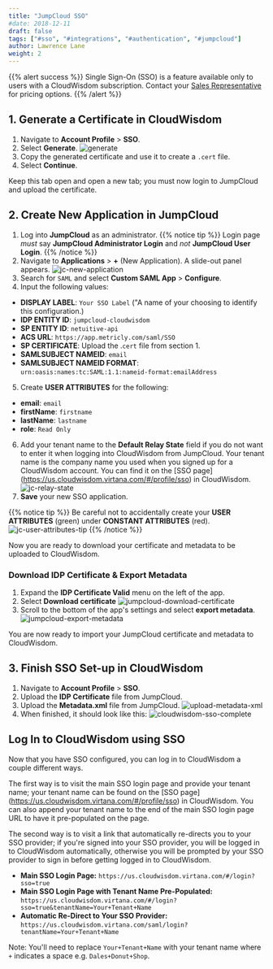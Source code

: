 ```yaml
---
title: "JumpCloud SSO"
#date: 2018-12-11
draft: false
tags: ["#sso", "#integrations", "#authentication", "#jumpcloud"]
author: Lawrence Lane
weight: 2
---
```


{{% alert success %}}
Single Sign-On (SSO) is a feature available only to users with a CloudWisdom subscription. Contact your [Sales Representative](mailto:dl-sales-metricly@virtualinstruments.com) for pricing options.
{{% /alert %}}

## 1. Generate a Certificate in CloudWisdom

1. Navigate to **Account Profile** > **SSO**.
2. Select **Generate**.
![generate](/images/_index/generate.png)
3. Copy the generated certificate and use it to create a `.cert` file.
4. Select **Continue**.

Keep this tab open and open a new tab; you must now login to JumpCloud and upload the certificate.

## 2. Create New Application in JumpCloud
1. Log into **JumpCloud** as an administrator.
{{% notice tip %}}
 Login page _must_ say **JumpCloud Administrator Login** and _not_  **JumpCloud User Login**.
{{% /notice %}}
2. Navigate to **Applications** > **+** (New Application). A slide-out panel appears.
![jc-new-application](/images/sso-jumpcloud/jc-new-application.png)
3. Search for `SAML` and select **Custom SAML App** > **Configure**.
4. Input the following values:
  - **DISPLAY LABEL**: `Your SSO Label` ("A name of your choosing to identify this configuration.)
  - **IDP ENTITY ID**: `jumpcloud-cloudwisdom`
  - **SP ENTITY ID**: `netuitive-api`
  - **ACS URL**: `https://app.metricly.com/saml/SSO`
  - **SP CERTIFICATE**:  Upload the .`cert` file from section 1.
  - **SAMLSUBJECT NAMEID**: `email`
  - **SAMLSUBJECT NAMEID FORMAT**: `urn:oasis:names:tc:SAML:1.1:nameid-format:emailAddress`
5. Create **USER ATTRIBUTES** for the following:
  - **email**: `email`
  - **firstName**: `firstname`
  - **lastName**: `lastname`
  - **role**: `Read Only`
6. Add your tenant name to the **Default Relay State** field if you do not want to enter it when logging into CloudWisdom from JumpCloud. Your tenant name is the company name you used when you signed up for a CloudWisdom account. You can find it on the [SSO page] (https://us.cloudwisdom.virtana.com/#/profile/sso) in CloudWisdom.
![jc-relay-state](/images/sso-jumpcloud/jc-relay-state.png)
7. **Save** your new SSO application.

  {{% notice tip %}}
Be careful not to accidentally create your **USER ATTRIBUTES** (green) under **CONSTANT ATTRIBUTES** (red).
![jc-user-attributes-tip](/images/sso-jumpcloud/jc-user-attributes-tip.png)
{{% /notice %}}

Now you are ready to download your certificate and metadata to be uploaded to CloudWisdom.

### Download IDP Certificate & Export Metadata
1. Expand the **IDP Certificate Valid** menu on the left of the app.
2. Select **Download certificate**
![jumpcloud-download-certificate](/images/sso-jumpcloud/jumpcloud-download-certificate.png)
3. Scroll to the bottom of the app's settings and select **export metadata**.
![jumpcloud-export-metadata](/images/sso-jumpcloud/jumpcloud-export-metadata.png)

You are now ready to import your JumpCloud certificate and metadata to CloudWisdom.

## 3. Finish SSO Set-up in CloudWisdom

1. Navigate to **Account Profile** > **SSO**.
2. Upload the **IDP Certificate** file from JumpCloud.
2. Upload the **Metadata.xml** file from JumpCloud.
![upload-metadata-xml](/images/_index/upload-metadata-xml.png)
2. When finished, it should look like this:
![cloudwisdom-sso-complete](/images/sso-jumpcloud/cloudwisdom-sso-complete.png)

## Log In to CloudWisdom using SSO

Now that you have SSO configured, you can log in to CloudWisdom a couple different ways. 

The first way is to visit the main SSO login page and provide your tenant name; your tenant name can be found on the [SSO page] (https://us.cloudwisdom.virtana.com/#/profile/sso) in CloudWisdom. You can also append your tenant name to the end of the main SSO login page URL to have it pre-populated on the page. 

The second way is to visit a link that automatically re-directs you to your SSO provider; if you're signed into your SSO provider, you will be logged in to CloudWisdom automatically, otherwise you will be prompted by your SSO provider to sign in before getting logged in to CloudWisdom.

- **Main SSO Login Page:** `https://us.cloudwisdom.virtana.com/#/login?sso=true`
- **Main SSO Login Page with Tenant Name Pre-Populated:** `https://us.cloudwisdom.virtana.com/#/login?sso=true&tenantName=Your+Tenant+Name`
- **Automatic Re-Direct to Your SSO Provider:** `https://us.cloudwisdom.virtana.com/saml/login?tenantName=Your+Tenant+Name`

Note: You'll need to replace `Your+Tenant+Name` with your tenant name where `+` indicates a space e.g. `Dales+Donut+Shop`.
